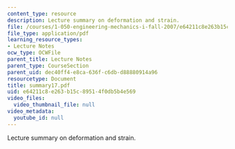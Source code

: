 ```yaml
---
content_type: resource
description: Lecture summary on deformation and strain.
file: /courses/1-050-engineering-mechanics-i-fall-2007/e64211c8e263b15c89514f0db5b4e569_summary17.pdf
file_type: application/pdf
learning_resource_types:
- Lecture Notes
ocw_type: OCWFile
parent_title: Lecture Notes
parent_type: CourseSection
parent_uid: dec40ff4-e8ca-636f-c6db-d88880914a96
resourcetype: Document
title: summary17.pdf
uid: e64211c8-e263-b15c-8951-4f0db5b4e569
video_files:
  video_thumbnail_file: null
video_metadata:
  youtube_id: null
---
```

Lecture summary on deformation and strain.

